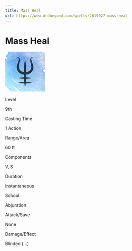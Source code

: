 ```yaml
---
title: Mass Heal
url: https://www.dndbeyond.com/spells/2619027-mass-heal
---
```


# Mass Heal

![Mass Heal](mass-heal.png)

Level

9th

Casting Time

1 Action

Range/Area

60 ft

Components

V, S

Duration

Instantaneous

School

Abjuration

Attack/Save

None

Damage/Effect

Blinded (...)